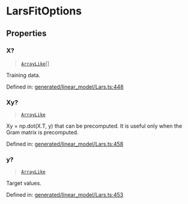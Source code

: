 # LarsFitOptions

## Properties

### X?

> [`ArrayLike`](../types/ArrayLike.md)[]

Training data.

Defined in:  [generated/linear\_model/Lars.ts:448](https://github.com/transitive-bullshit/scikit-learn-ts/blob/b59c1ff/packages/sklearn/src/generated/linear_model/Lars.ts#L448)

### Xy?

> [`ArrayLike`](../types/ArrayLike.md)

Xy = np.dot(X.T, y) that can be precomputed. It is useful only when the Gram matrix is precomputed.

Defined in:  [generated/linear\_model/Lars.ts:458](https://github.com/transitive-bullshit/scikit-learn-ts/blob/b59c1ff/packages/sklearn/src/generated/linear_model/Lars.ts#L458)

### y?

> [`ArrayLike`](../types/ArrayLike.md)

Target values.

Defined in:  [generated/linear\_model/Lars.ts:453](https://github.com/transitive-bullshit/scikit-learn-ts/blob/b59c1ff/packages/sklearn/src/generated/linear_model/Lars.ts#L453)
